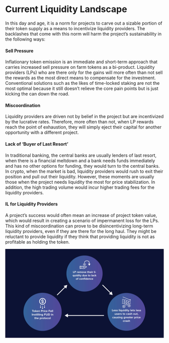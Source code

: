 # Current Liquidity Landscape

In this day and age, it is a norm for projects to carve out a sizable portion of their token supply as a means to incentivize liquidity providers. The backlashes that come with this norm will harm the project’s sustainability in the following ways:

#### Sell Pressure&#x20;

Inflationary token emission is an immediate and short-term approach that carries increased sell pressure on farm tokens as a bi-product. Liquidity providers (LPs) who are there only for the gains will more often than not sell the rewards as the most direct means to compensate for the investment. Conventional solutions such as the likes of time-locked staking are not the most optimal because it still doesn’t relieve the core pain points but is just kicking the can down the road.

#### Miscoordination

Liquidity providers are driven not by belief in the project but are incentivized by the lucrative rates. Therefore, more often than not, when LP rewards reach the point of exhaustion, they will simply eject their capital for another opportunity with a different project.

#### Lack of ‘Buyer of Last Resort’&#x20;

In traditional banking, the central banks are usually lenders of last resort, when there is a financial meltdown and a bank needs funds immediately and has no other options for funding, they would turn to the central banks. In crypto, when the market is bad, liquidity providers would rush to exit their position and pull out their liquidity. However, these moments are usually those when the project needs liquidity the most for price stabilization. In addition, the high trading volume would incur higher trading fees for the liquidity providers.

#### IL for Liquidity Providers

A project’s success would often mean an increase of project token value, which would result in creating a scenario of impermanent loss for the LPs. This kind of miscoordination can prove to be disincentivizing long-term liquidity providers, even if they are there for the long haul. They might be reluctant to provide liquidity if they think that providing liquidity is not as profitable as holding the token.

![](../.gitbook/assets/Lessliquidity.jpg)

